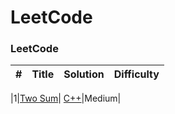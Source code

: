 LeetCode
========

### LeetCode 


| # | Title | Solution | Difficulty |
|---| ----- | -------- | ---------- |

|1|[Two Sum](https://oj.leetcode.com/problems/two-sum/)| [C++](https://github.com/xienan6/leetcode/cpp/twoSum/twoSum.cpp)|Medium|

